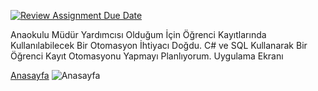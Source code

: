 [![Review Assignment Due Date](https://classroom.github.com/assets/deadline-readme-button-24ddc0f5d75046c5622901739e7c5dd533143b0c8e959d652212380cedb1ea36.svg)](https://classroom.github.com/a/QA5O9x4M)

Anaokulu Müdür Yardımcısı Olduğum İçin Öğrenci Kayıtlarında Kullanılabilecek Bir Otomasyon İhtiyacı Doğdu. C# ve SQL Kullanarak Bir Öğrenci Kayıt Otomasyonu Yapmayı Planlıyorum.
Uygulama Ekranı


[Anasayfa](https://github.com/Iskenderun-Technical-University/ymg-donem-projesi-212523301-onur-gurler/assets/93845829/f60ff86e-7fc4-438c-a9b0-14c1f7e117bd)
![Anasayfa](https://github.com/Iskenderun-Technical-University/ymg-donem-projesi-212523301-onur-gurler/assets/93845829/80991c4c-5c10-4afa-ba35-228b34644497)


